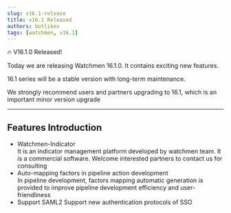 ```yaml
---
slug: v16.1-release  
title: v16.1 Released   
authors: botlikes  
tags: [watchmen, v16.1]  
---
```


🔥 V16.1.0 Released!

Today we are releasing Watchmen 16.1.0. It contains exciting new features. 

16.1 series will be a stable version with long-term maintenance.

We strongly recommend users and partners upgrading to 16.1, which is an important minor version upgrade

---

## Features Introduction
- Watchmen-Indicator  
It is an indicator management platform developed by watchmen team. It is a commercial software. Welcome interested partners to contact us for consulting  
- Auto-mapping factors in pipeline action development  
In pipeline development, factors mapping automatic generation is provided to improve pipeline development efficiency and user-friendliness  
- Support SAML2
Support new authentication protocols of SSO

